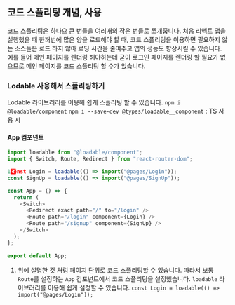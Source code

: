 ## 코드 스플리팅 개념, 사용

코드 스플리팅은 하나으 큰 번들을 여러개의 작은 번들로 쪼개줍니다.
처음 리액트 앱을 실행했을 때 한꺼번에 많은 양을 로드해야 할 때, 코드 스플리팅을 이용하면 필요하지 않는 소스들은 로드 하지 않아 로딩 시간을 줄여주고 앱의 성능도 향상시킬 수 있습니다.
예를 들어 메인 페이지를 렌더링 해야하는데 굳이 로그인 페이지를 렌더링 할 필요가 없으므로 메인 페이지를 코드 스플리팅 할 수가 있습니다.

### Lodable 사용해서 스플리팅하기

Lodable 라이브러리를 이용해 쉽게 스플리팅 할 수 있습니다.
`npm i @loadable/component`
`npm i --save-dev @types/loadable__component` : TS 사용 시

#### App 컴포넌트

```javascript
import loadable from "@loadable/component";
import { Switch, Route, Redirect } from "react-router-dom";

1️⃣const Login = loadable(() => import("@pages/Login"));
const SignUp = loadable(() => import("@pages/SignUp"));

const App = () => {
  return (
    <Switch>
      <Redirect exact path="/" to="/login" />
      <Route path="/login" component={Login} />
      <Route path="/signup" component={SignUp} />
    </Switch>
  );
};

export default App;
```

1. 위에 설명한 것 처럼 페이지 단위로 코드 스플리팅할 수 있습니다. 따라서 보통 `Route`를 설정하는 `App` 컴포넌트에서 코드 스플리팅을 설정했습니다.
   `loadable` 라이브러리를 이용해 쉽게 설정할 수 있습니다.
   `const Login = loadable(() => import("@pages/Login"));`
